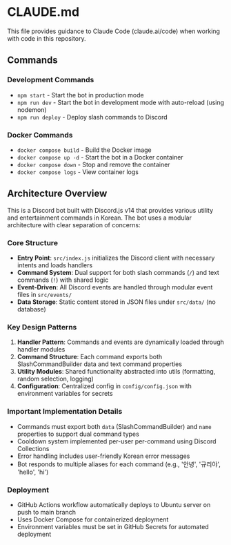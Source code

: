 # CLAUDE.md

This file provides guidance to Claude Code (claude.ai/code) when working with code in this repository.

## Commands

### Development Commands
- `npm start` - Start the bot in production mode
- `npm run dev` - Start the bot in development mode with auto-reload (using nodemon)
- `npm run deploy` - Deploy slash commands to Discord

### Docker Commands
- `docker compose build` - Build the Docker image
- `docker compose up -d` - Start the bot in a Docker container
- `docker compose down` - Stop and remove the container
- `docker compose logs` - View container logs

## Architecture Overview

This is a Discord bot built with Discord.js v14 that provides various utility and entertainment commands in Korean. The bot uses a modular architecture with clear separation of concerns:

### Core Structure
- **Entry Point**: `src/index.js` initializes the Discord client with necessary intents and loads handlers
- **Command System**: Dual support for both slash commands (`/`) and text commands (`!`) with shared logic
- **Event-Driven**: All Discord events are handled through modular event files in `src/events/`
- **Data Storage**: Static content stored in JSON files under `src/data/` (no database)

### Key Design Patterns
1. **Handler Pattern**: Commands and events are dynamically loaded through handler modules
2. **Command Structure**: Each command exports both SlashCommandBuilder data and text command properties
3. **Utility Modules**: Shared functionality abstracted into utils (formatting, random selection, logging)
4. **Configuration**: Centralized config in `config/config.json` with environment variables for secrets

### Important Implementation Details
- Commands must export both `data` (SlashCommandBuilder) and `name` properties to support dual command types
- Cooldown system implemented per-user per-command using Discord Collections
- Error handling includes user-friendly Korean error messages
- Bot responds to multiple aliases for each command (e.g., '안녕', '규리야', 'hello', 'hi')

### Deployment
- GitHub Actions workflow automatically deploys to Ubuntu server on push to main branch
- Uses Docker Compose for containerized deployment
- Environment variables must be set in GitHub Secrets for automated deployment
